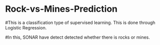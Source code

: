 # Rock-vs-Mines-Prediction

#This is a classification type of supervised learning. This is done through Logistic Regression. 

#In this, SONAR have detect detected whether there is rocks or mines. 
